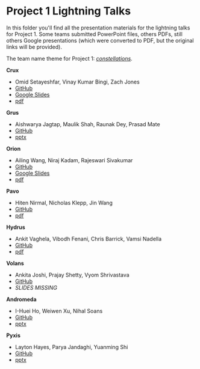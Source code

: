 # Project 1 Lightning Talks

In this folder you'll find all the presentation materials for the lightning
talks for Project 1. Some teams submitted PowerPoint files, others PDFs, still
others Google presentations (which were converted to PDF, but the original
links will be provided).

The team name theme for Project 1: [*constellations*](https://en.wikipedia.org/wiki/88_modern_constellations).

**Crux**
 - Omid Setayeshfar, Vinay Kumar Bingi, Zach Jones
 - [GitHub](https://github.com/dsp-uga/team-crux-p1)
 - [Google Slides](https://docs.google.com/presentation/d/1LuggzibzWroXmW2Q6Aa9xcJW-YRasxE9diUC2C5qd_k/edit#slide=id.p)
 - [pdf](crux/p1.pdf)

**Grus**
 - Aishwarya Jagtap, Maulik Shah, Raunak Dey, Prasad Mate
 - [GitHub](https://github.com/dsp-uga/Project-1-Naive-Bayes-classification)
 - [pptx](grus/Team_gru.pptx)

**Orion**
 - Ailing Wang, Niraj Kadam, Rajeswari Sivakumar
 - [GitHub](https://github.com/dsp-uga/orion-p1)
 - [Google Slides](https://docs.google.com/presentation/d/1XUObdTc9FtbMzNPemr-ig2bymVBfehOYCP68ARRA088/edit)
 - [pdf](orion/p1.pdf)

**Pavo**
 - Hiten Nirmal, Nicholas Klepp, Jin Wang
 - [GitHub](https://github.com/dsp-uga/Team-Pavo-p1)
 - [pdf](pavo/Team-Pavo-p1.pdf)

**Hydrus**
 - Ankit Vaghela, Vibodh Fenani, Chris Barrick, Vamsi Nadella
 - [GitHub](https://github.com/dsp-uga/hydrus)
 - [pdf](hydrus/hydrus.pdf)

**Volans**
 - Ankita Joshi, Prajay Shetty, Vyom Shrivastava
 - [GitHub](https://github.com/dsp-uga/volans-p1)
 - *SLIDES MISSING*

**Andromeda**
 - I-Huei Ho, Weiwen Xu, Nihal Soans
 - [GitHub](https://github.com/dsp-uga/andromeda)
 - [pptx](andromeda/andromeda-p1.pptx)

**Pyxis**
 - Layton Hayes, Parya Jandaghi, Yuanming Shi
 - [GitHub](https://github.com/dsp-uga/Pyxis-p1)
 - [pptx](pyxis/pyxis.pptx)
